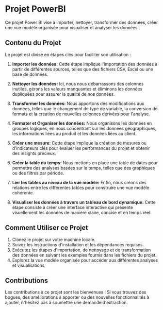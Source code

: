 # Projet PowerBI 

Ce projet Power BI vise à importer, nettoyer, transformer des données, créer une vue modèle organisée pour visualiser et analyser les données.

## Contenu du Projet

Le projet est divisé en étapes clés pour faciliter son utilisation :

1. **Importer les données:** Cette étape implique l'importation des données à partir de différentes sources, telles que des fichiers CSV, Excel ou une base de données.

2. **Nettoyer les données:** Ici, nous nous débarrassons des colonnes inutiles, gérons les valeurs manquantes et éliminons les données dupliquées pour assurer la qualité de nos données.

3. **Transformer les données:** Nous apportons des modifications aux données, telles que le changement de type de variable, la conversion de formats et la création de nouvelles colonnes dérivées pour l'analyse.

4. **Formater et Organiser les données:** Nous organisons les données en groupes logiques, en nous concentrant sur les données géographiques, les informations liées au produit et les données liées au client.

5. **Créer une mesure:** Cette étape implique la création de mesures ou d'indicateurs clés pour évaluer les performances du projet et obtenir des insights précieux.

6. **Créer la table du temps:** Nous mettons en place une table de dates pour permettre des analyses basées sur le temps, telles que des graphiques ou des filtres par période.

7. **Lier les tables au niveau de la vue modèle:** Enfin, nous créons des relations entre les différentes tables pour construire une vue modèle cohérente.
8. **Visualiser les données à travers un tableau de bord dynamique:** Cette étape consiste à créer une interface interactive qui présente visuellement les données de manière claire, concise et en temps réel.

## Comment Utiliser ce Projet

1. Clonez le projet sur votre machine locale.
2. Suivez les instructions d'installation et les dépendances requises.
3. Exécutez les étapes d'importation, de nettoyage et de transformation des données en suivant les exemples fournis dans les fichiers du projet.
4. Explorez la vue modèle organisée pour accéder aux différentes analyses et visualisations.

## Contributions

Les contributions à ce projet sont les bienvenues ! Si vous trouvez des bogues, des améliorations à apporter ou des nouvelles fonctionnalités à ajouter, n'hésitez pas à soumettre une demande d'extraction.


